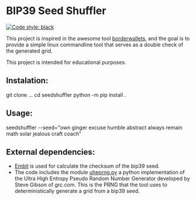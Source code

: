 # BIP39 Seed Shuffler
[![Code style: black](https://img.shields.io/badge/code%20style-black-000000.svg)](https://github.com/psf/black)

This project is inspired in the awesome tool [borderwallets](https://www.borderwallets.com/),
and the goal is to provide a simple linux commandline tool that serves as a double
check of the generated grid. 

This project is intended for educational purposes.

## Instalation:

git clone ...
cd seedshuffler
python -m pip install .

## Usage:
seedshuffler --seed="own ginger excuse humble abstract always remain math solar jealous craft coach"

## External dependencies:
- [Embit](https://www.embit.rocks) is used for calculate the checksum of the bip39 seed.
- The code includes the module [uheprng.py](https://github.com/wuftymerguftyguff/uheprng) a python implementation of the Ultra High Entropy Pseudo Random Number Generator developed by
Steve Gibson of grc.com. This is the PRNG that the tool uses to deterministically generate a grid from a bip39 seed.
